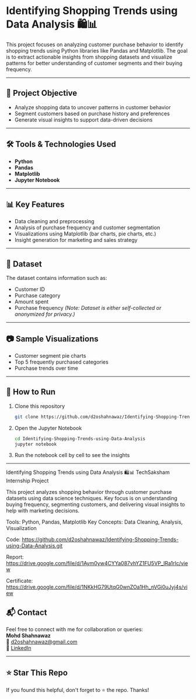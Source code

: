 # Identifying Shopping Trends using Data Analysis 🛍️📊

This project focuses on analyzing customer purchase behavior to identify shopping trends using Python libraries like Pandas and Matplotlib. The goal is to extract actionable insights from shopping datasets and visualize patterns for better understanding of customer segments and their buying frequency.

---

## 📌 Project Objective

- Analyze shopping data to uncover patterns in customer behavior
- Segment customers based on purchase history and preferences
- Generate visual insights to support data-driven decisions

---

## 🛠️ Tools & Technologies Used

- **Python**
- **Pandas**
- **Matplotlib**
- **Jupyter Notebook**

---

## 📊 Key Features

- Data cleaning and preprocessing
- Analysis of purchase frequency and customer segmentation
- Visualizations using Matplotlib (bar charts, pie charts, etc.)
- Insight generation for marketing and sales strategy

---

## 📁 Dataset

The dataset contains information such as:
- Customer ID
- Purchase category
- Amount spent
- Purchase frequency
*(Note: Dataset is either self-collected or anonymized for privacy.)*

---

## 📷 Sample Visualizations

- Customer segment pie charts
- Top 5 frequently purchased categories
- Purchase trends over time

---

## 🚀 How to Run

1. Clone this repository  
   ```bash
   git clone https://github.com/d2oshahnawaz/Identifying-Shopping-Trends-using-Data-Analysis.git
   ```
2. Open the Jupyter Notebook  
   ```bash
   cd Identifying-Shopping-Trends-using-Data-Analysis
   jupyter notebook
   ```
3. Run the notebook cell by cell to see the insights

---

Identifying Shopping Trends using Data Analysis 🛍️📊
TechSaksham Internship Project

This project analyzes shopping behavior through customer purchase datasets using data science techniques. Key focus is on understanding buying frequency, segmenting customers, and delivering visual insights to help with marketing decisions.

Tools: Python, Pandas, Matplotlib
Key Concepts: Data Cleaning, Analysis, Visualization

Code: https://github.com/d2oshahnawaz/Identifying-Shopping-Trends-using-Data-Analysis.git

Report: https://drive.google.com/file/d/1Aym0yw4CYYa087vhYZ1FU5VP_IRa1rlc/view

Certificate: https://drive.google.com/file/d/1NKkHG79UtqG0wnZOa1Hh_nVGi0uJyj4s/view

## 📬 Contact

Feel free to connect with me for collaboration or queries:  
**Mohd Shahnawaz**  
📧 d2oshahnawaz@gmail.com  
🔗 [LinkedIn](https://www.linkedin.com/in/mohd-shahnawaz)

---

## ⭐ Star This Repo

If you found this helpful, don't forget to ⭐ the repo. Thanks!
